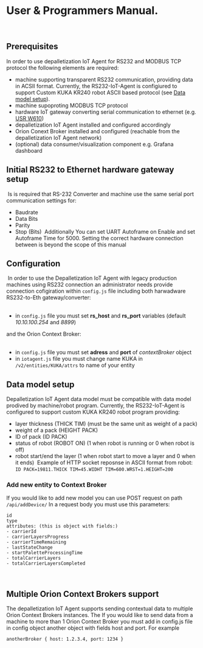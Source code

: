 # User & Programmers Manual. 
​
## Prerequisites
In order to use depalletization IoT Agent for RS232 and MODBUS TCP protocol the following elements are required:
​
* machine supporting transparent RS232 communication, providing data in ACSII format. Currently, the RS232-IoT-Agent is configiured to support Custom KUKA KR240 robot ASCII based protocol (see [Data model setup](#Data)). 
* machine supoproting MODBUS TCP protocol
* hardware IoT gateway converting serial communication to ethernet (e.g. [USR W610](https://www.pusr.com/products/rs232/rs485-to-wifi-converters-usr-w610.html))
* depalletization IoT Agent installed and configured accordingly
* Orion Conext Broker installed and configured (reachable from the depalletization IoT Agent network)
* (optional) data consumer/visualization component e.g. Grafana dashboard 
​
## Initial RS232 to Ethernet hardware gateway setup
​
Is is required that RS-232 Converter and machine use the same serial port communication settings for: 
​
* Baudrate
* Data Bits
* Parity
* Stop (Bits)
​
Additionally You can set UART Autoframe on Enable and set Autoframe Time for 5000. Setting the correct hardware connection between  is beyond the scope of this manual
​
​
## Configuration
​
In order to use the Depalletization IoT Agent with legacy production machines using RS232 connection an administrator needs provide connection cofigiration within `config.js` file including both harwadware RS232-to-Eth gateway/converter:  
​
- in `config.js` file you must set **rs_host** and **rs_port** variables (default *10.10.100.254* and *8899*)

and the Orion Context Broker:  
​
- in `config.js` file you must set **adress** and **port** of *contextBroker* object
- in `iotagent.js` file you must change name KUKA in `/v2/entities/KUKA/attrs` to name of your entity​​
​
## Data model setup 
Depalletization IoT Agent data model must be compatible with data model prodived by machine/robot program. Currently, the RS232-IoT-Agent is configured to support custom KUKA KR240 robot program providing:
​
​
* layer thickness (THICK TIM) (must be the same unit as weight of a pack)
* weight of a pack (HEIGHT PACK)
* ID of pack (ID PACK)
* status of robot (ROBOT ON) (1 when robot is running or 0 when robot is off)
* robot start/end the layer (1 when robot start to move a layer and 0 when it ends)
​
Example of HTTP socket reposnse in ASCII format from robot: `ID PACK=19811.THICK TIM=45.WIDHT TIM=600.WRST=1.HEIGHT=200`


### Add new entity to Context Broker
If you would like to add new model you can use POST request on path `/api/addDevice/`
In a request body you must use this parameters:
​
```
id
type
attributes: (this is object with fields:)
- carrierId
- carrierLayersProgress
- carrierTimeRemaining
- lastStateChange
- startPaletteProcessingTime
- totalCarrierLayers
- totalCarrierLayersCompleted
```
​
## Multiple Orion Context Brokers support
The depalletization IoT Agent supports sending contextual data to multiple Orion Context Brokers instances. The If you would like to send data from a machine to more than 1 Orion Context Broker you must add in config.js file in config object another object with fields host and port. For example
​
```
anotherBroker { host: 1.2.3.4, port: 1234 }
```
